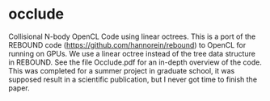 # occlude
Collisional N-body OpenCL Code using linear octrees. This is a port of the REBOUND code (https://github.com/hannorein/rebound)  to OpenCL for running on GPUs. We use a linear octree instead of the tree data structure in REBOUND. See the file Occlude.pdf for an in-depth overview of the code. This was completed for a summer project in graduate school, it was supposed result in a scientific publication, but I never got time to finish the paper.
